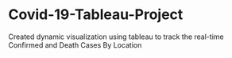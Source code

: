 # Covid-19-Tableau-Project
Created dynamic visualization using tableau to track the real-time Confirmed and Death Cases By Location
